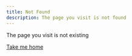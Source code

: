 ```yaml
---
title: Not Found
description: The page you visit is not found
---
```


The page you visit is not existing

[Take me home](/)
